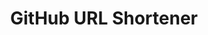 ---
layout: page
title: "GitHub URL Shortener"
# What topic does this page belong to?
group: extratations
# Relative ordering of lessons within a topic
order: 5
redirect_to: https://github.com/eppingere/gpi-url-shortener
---